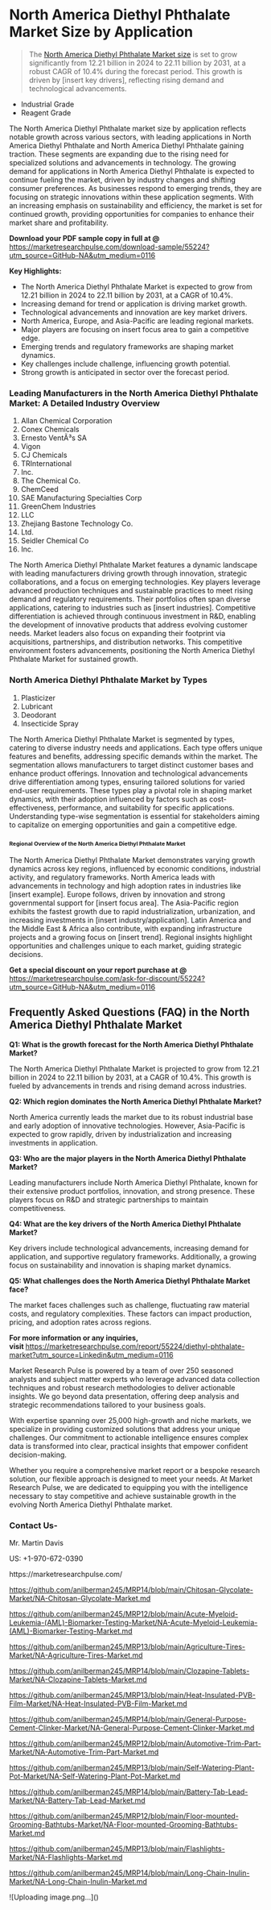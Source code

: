 <h1>North America Diethyl Phthalate Market&nbsp;Size by Application</h1><blockquote><p>The <a href="https://marketresearchpulse.com/download-sample/55224?utm_source=GitHub-NA&amp;utm_medium=0116">North America Diethyl Phthalate Market size</a> is set to grow significantly from 12.21 billion in 2024 to 22.11 billion by 2031, at a robust CAGR of 10.4% during the forecast period. This growth is driven by [insert key drivers], reflecting rising demand and technological advancements.</p></blockquote><ul><li>Industrial Grade<li> Reagent Grade</li></ul><p>The North America Diethyl Phthalate market size by application reflects notable growth across various sectors, with leading applications in North America Diethyl Phthalate and North America Diethyl Phthalate gaining traction. These segments are expanding due to the rising need for specialized solutions and advancements in technology. The growing demand for applications in North America Diethyl Phthalate is expected to continue fueling the market, driven by industry changes and shifting consumer preferences. As businesses respond to emerging trends, they are focusing on strategic innovations within these application segments. With an increasing emphasis on sustainability and efficiency, the market is set for continued growth, providing opportunities for companies to enhance their market share and profitability.</p><p><strong>Download your PDF sample copy in full at @ </strong><a href="https://marketresearchpulse.com/download-sample/55224?utm_source=GitHub-NA&amp;utm_medium=0116">https://marketresearchpulse.com/download-sample/55224?utm_source=GitHub-NA&amp;utm_medium=0116</a></p><p><strong>Key Highlights: </strong></p><ul><li>The North America Diethyl Phthalate Market is expected to grow from 12.21 billion in 2024 to 22.11 billion by 2031, at a CAGR of 10.4%.</li><li>Increasing demand for trend or application is driving market growth.</li><li>Technological advancements and innovation are key market drivers.</li><li>North America, Europe, and Asia-Pacific are leading regional markets.</li><li>Major players are focusing on insert focus area to gain a competitive edge.</li><li>Emerging trends and regulatory frameworks are shaping market dynamics.</li><li>Key challenges include challenge, influencing growth potential.</li><li>Strong growth is anticipated in sector over the forecast period.</li></ul><h3>Leading Manufacturers in the North America Diethyl Phthalate Market: A Detailed Industry Overview</h3><ol><li>Allan Chemical Corporation</li><li>Conex Chemicals</li><li>Ernesto VentÃ³s SA</li><li>Vigon</li><li>CJ Chemicals</li><li>TRInternational</li><li>Inc.</li><li>The Chemical Co.</li><li>ChemCeed</li><li>SAE Manufacturing Specialties Corp</li><li>GreenChem Industries</li><li>LLC</li><li>Zhejiang Bastone Technology Co.</li><li>Ltd.</li><li>Seidler Chemical Co</li><li>Inc.</li></ol><div class="flex max-w-full flex-col flex-grow"><div class="min-h-8 text-message flex w-full flex-col items-end gap-2 whitespace-normal break-words [.text-message+&amp;]:mt-5" dir="auto" data-message-author-role="assistant" data-message-id="fd8432e4-4910-450d-b182-61b7bfb0a01f" data-message-model-slug="gpt-4o"><div class="flex w-full flex-col gap-1 empty:hidden first:pt-[3px]"><div class="markdown prose w-full break-words dark:prose-invert light"><p>The North America Diethyl Phthalate Market features a dynamic landscape with leading manufacturers driving growth through innovation, strategic collaborations, and a focus on emerging technologies. Key players leverage advanced production techniques and sustainable practices to meet rising demand and regulatory requirements. Their portfolios often span diverse applications, catering to industries such as [insert industries]. Competitive differentiation is achieved through continuous investment in R&amp;D, enabling the development of innovative products that address evolving customer needs. Market leaders also focus on expanding their footprint via acquisitions, partnerships, and distribution networks. This competitive environment fosters advancements, positioning the North America Diethyl Phthalate Market for sustained growth.</p></div></div></div></div><h3>North America Diethyl Phthalate Market by Types</h3><ol><li>Plasticizer<li> Lubricant<li> Deodorant<li> Insecticide Spray</li></ol><div class="flex max-w-full flex-col flex-grow"><div class="min-h-8 text-message flex w-full flex-col items-end gap-2 whitespace-normal break-words [.text-message+&amp;]:mt-5" dir="auto" data-message-author-role="assistant" data-message-id="084470be-0bb7-4664-bddf-5156b4f41249" data-message-model-slug="gpt-4o-mini"><div class="flex w-full flex-col gap-1 empty:hidden first:pt-[3px]"><div class="markdown prose w-full break-words dark:prose-invert light"><p>The North America Diethyl Phthalate Market is segmented by types, catering to diverse industry needs and applications. Each type offers unique features and benefits, addressing specific demands within the market. The segmentation allows manufacturers to target distinct customer bases and enhance product offerings. Innovation and technological advancements drive differentiation among types, ensuring tailored solutions for varied end-user requirements. These types play a pivotal role in shaping market dynamics, with their adoption influenced by factors such as cost-effectiveness, performance, and suitability for specific applications. Understanding type-wise segmentation is essential for stakeholders aiming to capitalize on emerging opportunities and gain a competitive edge.</p></div></div></div></div><h3><span style="font-size: 11px;">Regional Overview of the North America Diethyl Phthalate Market</span></h3><div class="flex max-w-full flex-col flex-grow"><div class="min-h-8 text-message flex w-full flex-col items-end gap-2 whitespace-normal break-words [.text-message+&amp;]:mt-5" dir="auto" data-message-author-role="assistant" data-message-id="e9038762-ce64-4e30-91c9-9bd413514231" data-message-model-slug="gpt-4o-mini"><div class="flex w-full flex-col gap-1 empty:hidden first:pt-[3px]"><div class="markdown prose w-full break-words dark:prose-invert light"><p>The North America Diethyl Phthalate Market demonstrates varying growth dynamics across key regions, influenced by economic conditions, industrial activity, and regulatory frameworks. North America leads with advancements in technology and high adoption rates in industries like [insert example]. Europe follows, driven by innovation and strong governmental support for [insert focus area]. The Asia-Pacific region exhibits the fastest growth due to rapid industrialization, urbanization, and increasing investments in [insert industry/application]. Latin America and the Middle East &amp; Africa also contribute, with expanding infrastructure projects and a growing focus on [insert trend]. Regional insights highlight opportunities and challenges unique to each market, guiding strategic decisions.</p></div></div></div></div><p><strong>Get a special discount on your report purchase at @ </strong><a href="https://marketresearchpulse.com/ask-for-discount/55224?utm_source=GitHub-NA&amp;utm_medium=0116">https://marketresearchpulse.com/ask-for-discount/55224?utm_source=GitHub-NA&amp;utm_medium=0116</a></p><h2>Frequently Asked Questions (FAQ) in the North America Diethyl Phthalate Market</h2><p><strong>Q1: What is the growth forecast for the North America Diethyl Phthalate Market?</strong></p><p>The North America Diethyl Phthalate Market is projected to grow from 12.21 billion in 2024 to 22.11 billion by 2031, at a CAGR of 10.4%. This growth is fueled by advancements in trends and rising demand across industries.</p><p><strong>Q2: Which region dominates the North America Diethyl Phthalate Market?</strong></p><p>North America currently leads the market due to its robust industrial base and early adoption of innovative technologies. However, Asia-Pacific is expected to grow rapidly, driven by industrialization and increasing investments in application.</p><p><strong>Q3: Who are the major players in the North America Diethyl Phthalate Market?</strong></p><p>Leading manufacturers include North America Diethyl Phthalate, known for their extensive product portfolios, innovation, and strong presence. These players focus on R&amp;D and strategic partnerships to maintain competitiveness.</p><p><strong>Q4: What are the key drivers of the North America Diethyl Phthalate Market?</strong></p><p>Key drivers include technological advancements, increasing demand for application, and supportive regulatory frameworks. Additionally, a growing focus on sustainability and innovation is shaping market dynamics.</p><p><strong>Q5: What challenges does the North America Diethyl Phthalate Market face?</strong></p><p>The market faces challenges such as challenge, fluctuating raw material costs, and regulatory complexities. These factors can impact production, pricing, and adoption rates across regions.</p><p><strong>For more information or any inquiries, visit&nbsp;</strong><a href="https://marketresearchpulse.com/report/55224/diethyl-phthalate-market?utm_source=Linkedin&utm_medium=0116">https://marketresearchpulse.com/report/55224/diethyl-phthalate-market?utm_source=Linkedin&utm_medium=0116</a></p><p>Market Research Pulse is powered by a team of over 250 seasoned analysts and subject matter experts who leverage advanced data collection techniques and robust research methodologies to deliver actionable insights. We go beyond data presentation, offering deep analysis and strategic recommendations tailored to your business goals.</p><p>With expertise spanning over 25,000 high-growth and niche markets, we specialize in providing customized solutions that address your unique challenges. Our commitment to actionable intelligence ensures complex data is transformed into clear, practical insights that empower confident decision-making.</p><p>Whether you require a comprehensive market report or a bespoke research solution, our flexible approach is designed to meet your needs. At Market Research Pulse, we are dedicated to equipping you with the intelligence necessary to stay competitive and achieve sustainable growth in the evolving North America Diethyl Phthalate market.</p><h3><strong>Contact Us-</strong></h3><p>Mr. Martin Davis</p><p>US: +1-970-672-0390</p><p>https://marketresearchpulse.com/</p><p><a href="https://github.com/anilberman245/MRP14/blob/main/Chitosan-Glycolate-Market/NA-Chitosan-Glycolate-Market.md">https://github.com/anilberman245/MRP14/blob/main/Chitosan-Glycolate-Market/NA-Chitosan-Glycolate-Market.md</a></p><p><a href="https://github.com/anilberman245/MRP12/blob/main/Acute-Myeloid-Leukemia-(AML)-Biomarker-Testing-Market/NA-Acute-Myeloid-Leukemia-(AML)-Biomarker-Testing-Market.md">https://github.com/anilberman245/MRP12/blob/main/Acute-Myeloid-Leukemia-(AML)-Biomarker-Testing-Market/NA-Acute-Myeloid-Leukemia-(AML)-Biomarker-Testing-Market.md</a></p><p><a href="https://github.com/anilberman245/MRP13/blob/main/Agriculture-Tires-Market/NA-Agriculture-Tires-Market.md">https://github.com/anilberman245/MRP13/blob/main/Agriculture-Tires-Market/NA-Agriculture-Tires-Market.md</a></p><p><a href="https://github.com/anilberman245/MRP14/blob/main/Clozapine-Tablets-Market/NA-Clozapine-Tablets-Market.md">https://github.com/anilberman245/MRP14/blob/main/Clozapine-Tablets-Market/NA-Clozapine-Tablets-Market.md</a></p><p><a href="https://github.com/anilberman245/MRP13/blob/main/Heat-Insulated-PVB-Film-Market/NA-Heat-Insulated-PVB-Film-Market.md">https://github.com/anilberman245/MRP13/blob/main/Heat-Insulated-PVB-Film-Market/NA-Heat-Insulated-PVB-Film-Market.md</a></p><p><a href="https://github.com/anilberman245/MRP14/blob/main/General-Purpose-Cement-Clinker-Market/NA-General-Purpose-Cement-Clinker-Market.md">https://github.com/anilberman245/MRP14/blob/main/General-Purpose-Cement-Clinker-Market/NA-General-Purpose-Cement-Clinker-Market.md</a></p><p><a href="https://github.com/anilberman245/MRP12/blob/main/Automotive-Trim-Part-Market/NA-Automotive-Trim-Part-Market.md">https://github.com/anilberman245/MRP12/blob/main/Automotive-Trim-Part-Market/NA-Automotive-Trim-Part-Market.md</a></p><p><a href="https://github.com/anilberman245/MRP13/blob/main/Self-Watering-Plant-Pot-Market/NA-Self-Watering-Plant-Pot-Market.md">https://github.com/anilberman245/MRP13/blob/main/Self-Watering-Plant-Pot-Market/NA-Self-Watering-Plant-Pot-Market.md</a></p><p><a href="https://github.com/anilberman245/MRP14/blob/main/Battery-Tab-Lead-Market/NA-Battery-Tab-Lead-Market.md">https://github.com/anilberman245/MRP14/blob/main/Battery-Tab-Lead-Market/NA-Battery-Tab-Lead-Market.md</a></p><p><a href="https://github.com/anilberman245/MRP12/blob/main/Floor-mounted-Grooming-Bathtubs-Market/NA-Floor-mounted-Grooming-Bathtubs-Market.md">https://github.com/anilberman245/MRP12/blob/main/Floor-mounted-Grooming-Bathtubs-Market/NA-Floor-mounted-Grooming-Bathtubs-Market.md</a></p><p><a href="https://github.com/anilberman245/MRP13/blob/main/Flashlights-Market/NA-Flashlights-Market.md">https://github.com/anilberman245/MRP13/blob/main/Flashlights-Market/NA-Flashlights-Market.md</a></p><p><a href="https://github.com/anilberman245/MRP14/blob/main/Long-Chain-Inulin-Market/NA-Long-Chain-Inulin-Market.md">https://github.com/anilberman245/MRP14/blob/main/Long-Chain-Inulin-Market/NA-Long-Chain-Inulin-Market.md</a></p>
![Uploading image.png…]()
